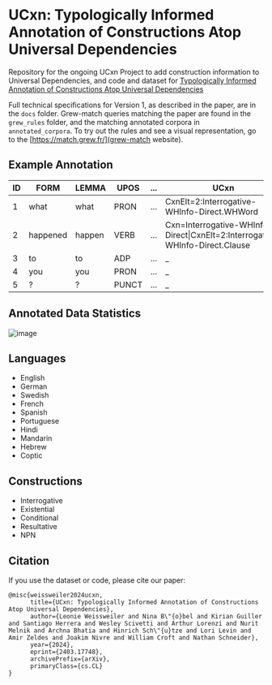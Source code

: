 # UCxn: Typologically Informed Annotation of Constructions Atop Universal Dependencies

Repository for the ongoing UCxn Project to add construction information to Universal Dependencies, and code and dataset for [Typologically Informed Annotation of Constructions Atop Universal Dependencies](https://arxiv.org/abs/2403.17748)

Full technical specifications for Version 1, as described in the paper, are in the `docs` folder. Grew-match queries matching the paper are found in the `grew_rules` folder, and the matching annotated corpora in `annotated_corpora`. To try out the rules and see a visual representation, go to the [https://match.grew.fr/](grew-match website).

## Example Annotation
ID | FORM | LEMMA | UPOS | ... | UCxn
--- |--- |--- |--- |--- |--- |
| 1 | what | what | PRON | ... | CxnElt=2:Interrogative-WHInfo-Direct.WHWord
| 2 | happened | happen | VERB | ... | Cxn=Interrogative-WHInfo-Direct\|CxnElt=2:Interrogative-WHInfo-Direct.Clause
| 3 | to | to | ADP | ... | _
| 4 | you | you | PRON | ... | _
| 5 | ? | ? | PUNCT | ... | _

## Annotated Data Statistics

![image](https://github.com/LeonieWeissweiler/UCxn/assets/30300891/43084fc0-b648-4918-bc05-79639013edd0)

## Languages

- English
- German
- Swedish
- French
- Spanish
- Portuguese
- Hindi
- Mandarin
- Hebrew
- Coptic

## Constructions

- Interrogative
- Existential
- Conditional
- Resultative
- NPN

## Citation

If you use the dataset or code, please cite our paper:

```
@misc{weissweiler2024ucxn,
      title={UCxn: Typologically Informed Annotation of Constructions Atop Universal Dependencies}, 
      author={Leonie Weissweiler and Nina B\"{o}bel and Kirian Guiller and Santiago Herrera and Wesley Scivetti and Arthur Lorenzi and Nurit Melnik and Archna Bhatia and Hinrich Sch\"{u}tze and Lori Levin and Amir Zeldes and Joakim Nivre and William Croft and Nathan Schneider},
      year={2024},
      eprint={2403.17748},
      archivePrefix={arXiv},
      primaryClass={cs.CL}
}
```
